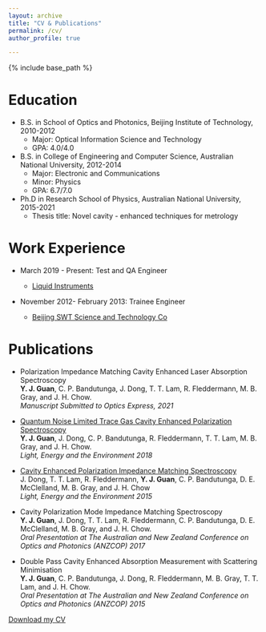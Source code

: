 ```yaml
---
layout: archive
title: "CV & Publications"
permalink: /cv/
author_profile: true

---
```


{% include base_path %}

Education
======
* B.S. in School of Optics and Photonics, Beijing Institute of Technology, 2010-2012
  * Major: Optical Information Science and Technology
  * GPA: 4.0/4.0
* B.S. in College of Engineering and Computer Science, Australian National University, 2012-2014
  * Major: Electronic and Communications
  * Minor: Physics
  * GPA: 6.7/7.0
* Ph.D in Research School of Physics, Australian National University, 2015-2021
  * Thesis title: Novel cavity - enhanced techniques for metrology

Work Experience
======
* March 2019 - Present: Test and QA Engineer
  * [Liquid Instruments](https://www.liquidinstruments.com/)

* November 2012-  February 2013: Trainee Engineer
  * [Beijing SWT Science and Technology Co](http://www.swt-oc.com/english.php)

Publications
======  
* Polarization Impedance Matching Cavity Enhanced Laser Absorption Spectroscopy <br/>
  **Y. J. Guan**, C. P. Bandutunga, J. Dong, T. T. Lam, R. Fleddermann, M. B. Gray, and J. H. Chow. <br/>
  *Manuscript Submitted to Optics Express, 2021*
 
* [Quantum Noise Limited Trace Gas Cavity Enhanced Polarization Spectroscopy](https://www.osapublishing.org/abstract.cfm?uri=EE-2018-EW3A.8)<br/>
  **Y. J. Guan**, J. Dong, C. P. Bandutunga, R. Fleddermann, T. T. Lam, M. B. Gray, and J. H. Chow.  
  *Light, Energy and the Environment 2018*

* [Cavity Enhanced Polarization Impedance Matching Spectroscopy](https://www.osapublishing.org/abstract.cfm?uri=EE-2015-ETh2A.2)<br/>
  J. Dong, T. T. Lam, R. Fleddermann, **Y. J. Guan**, C. P. Bandutunga, D. E. McClelland, M. B. Gray, and J. H. Chow      
  *Light, Energy and the Environment 2015*

* Cavity Polarization Mode Impedance Matching Spectroscopy<br/>
  **Y. J. Guan**, J. Dong, T. T. Lam, R. Fleddermann, C. P. Bandutunga, D. E. McClelland, M. B. Gray, and J. H. Chow.    
  *Oral Presentation at The Australian and New Zealand Conference on Optics and Photonics (ANZCOP) 2017*

* Double Pass Cavity Enhanced Absorption Measurement with Scattering Minimisation <br/>
  **Y. J. Guan**, C. P. Bandutunga, J. Dong, R. Fleddermann, M. B. Gray, T. T. Lam, and J. H. Chow.       
  *Oral Presentation at The Australian and New Zealand Conference on Optics and Photonics (ANZCOP) 2015*

     
 


[Download my CV](https://yajieguan.github.io/files/Yajie_CV.pdf)

